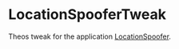 # LocationSpooferTweak
Theos tweak for the application [LocationSpoofer](https://github.com/Ricko48/LocationSpoofer).
